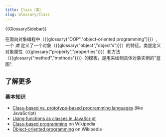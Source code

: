 ```yaml
---
title: Class（类）
slug: Glossary/Class
---
```


{{GlossarySidebar}}

在面向对象编程中（{{glossary("OOP","object-oriented programming")}}）, 一个 _类_ 定义了一个对象（{{glossary("object","object's")}}）的特征。类是定义对象属性（{{glossary("property","properties")}}）和方法（{{glossary("method","methods")}}）的模板，是用来绘制具体对象实例的"蓝图".

## 了解更多

### 基本知识

- [Class-based vs. prototype-based programming languages](/zh-CN/docs/Web/JavaScript/Guide/Details_of_the_Object_Model#Class-based_vs._prototype-based_languages) (like JavaScript)
- [Using functions as classes in JavaScript](/zh-CN/docs/Learn/JavaScript/Objects#The_Class)
- [Class-based programming](https://en.wikipedia.org/wiki/Class-based_programming) on Wikipedia
- [Object-oriented programming](https://en.wikipedia.org/wiki/Object-oriented_programming) on Wikipedia
